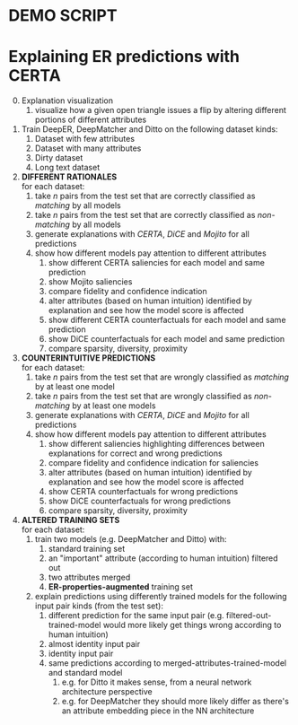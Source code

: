 DEMO SCRIPT
===========

# Explaining ER predictions with CERTA 
0. Explanation visualization
   1. visualize how a given open triangle issues a flip by altering different portions of different attributes
1. Train DeepER, DeepMatcher and Ditto on the following dataset kinds:
   1. Dataset with few attributes
   2. Dataset with many attributes
   3. Dirty dataset
   4. Long text dataset
2. **DIFFERENT RATIONALES**<br/> for each dataset: 
   1. take _n_ pairs from the test set that are correctly classified as _matching_ by all models
   2. take _n_ pairs from the test set that are correctly classified as _non-matching_ by all models
   3. generate explanations with _CERTA_, _DiCE_ and _Mojito_ for all predictions
   4. show how different models pay attention to different attributes
      1. show different CERTA saliencies for each model and same prediction 
      2. show Mojito saliencies 
      3. compare fidelity and confidence indication
      4. alter attributes (based on human intuition) identified by explanation and see how the model score is affected
      5. show different CERTA counterfactuals for each model and same prediction
      6. show DiCE counterfactuals for each model and same prediction
      7. compare sparsity, diversity, proximity
3. **COUNTERINTUITIVE PREDICTIONS**<br/> for each dataset:
   1. take _n_ pairs from the test set that are wrongly classified as _matching_ by at least one model
   2. take _n_ pairs from the test set that are wrongly classified as _non-matching_ by at least one models
   3. generate explanations with _CERTA_, _DiCE_ and _Mojito_ for all predictions
   4. show how different models pay attention to different attributes
      1. show different saliencies highlighting differences between explanations for correct and wrong predictions
      2. compare fidelity and confidence indication for saliencies
      3. alter attributes (based on human intuition) identified by explanation and see how the model score is affected
      4. show CERTA counterfactuals for wrong predictions
      5. show DiCE counterfactuals for wrong predictions
      6. compare sparsity, diversity, proximity
4. **ALTERED TRAINING SETS**<br/> for each dataset:
   1. train two models (e.g. DeepMatcher and Ditto) with:
      1. standard training set
      2. an "important" attribute (according to human intuition) filtered out
      3. two attributes merged
      4. **ER-properties-augmented** training set
   2. explain predictions using differently trained models for the following input pair kinds (from the test set):
      1. different prediction for the same input pair (e.g. filtered-out-trained-model would more likely get things wrong according to human intuition)
      2. almost identity input pair
      3. identity input pair
      4. same predictions according to merged-attributes-trained-model and standard model 
         1. e.g. for Ditto it makes sense, from a neural network architecture perspective
         2. e.g. for DeepMatcher they should more likely differ as there's an attribute embedding piece in the NN architecture
